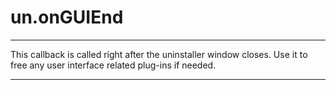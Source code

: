# un.onGUIEnd

---

This callback is called right after the uninstaller window closes. Use it to free any user interface related plug-ins if needed.

---
